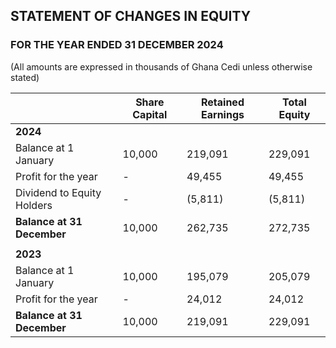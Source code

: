 ## STATEMENT OF CHANGES IN EQUITY
### FOR THE YEAR ENDED 31 DECEMBER 2024
(All amounts are expressed in thousands of Ghana Cedi unless otherwise stated)

|                | Share Capital | Retained Earnings | Total Equity |
|----------------|---------------|-------------------|--------------|
| **2024**       |               |                   |              |
| Balance at 1 January | 10,000        | 219,091           | 229,091      |
| Profit for the year  | -             | 49,455            | 49,455       |
| Dividend to Equity Holders | -             | (5,811)           | (5,811)      |
| **Balance at 31 December** | 10,000        | 262,735           | 272,735      |
|                |               |                   |              |
| **2023**       |               |                   |              |
| Balance at 1 January | 10,000        | 195,079           | 205,079      |
| Profit for the year  | -             | 24,012            | 24,012       |
| **Balance at 31 December** | 10,000        | 219,091           | 229,091      |